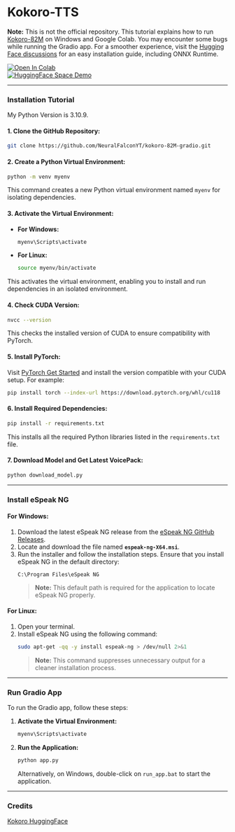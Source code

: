 # Kokoro-TTS

**Note:** This is not the official repository. This tutorial explains how to run [Kokoro-82M](https://huggingface.co/hexgrad/Kokoro-82M) on Windows and Google Colab. You may encounter some bugs while running the Gradio app. For a smoother experience, visit the [Hugging Face discussions](https://huggingface.co/hexgrad/Kokoro-82M/discussions) for an easy installation guide, including ONNX Runtime.

[![Open In Colab](https://colab.research.google.com/assets/colab-badge.svg)](https://colab.research.google.com/github/NeuralFalconYT/kokoro-tts/blob/main/kokoro_TTS.ipynb) <br>
[![HuggingFace Space Demo](https://img.shields.io/badge/🤗-Space%20demo-yellow)](https://huggingface.co/spaces/hexgrad/Kokoro-TTS)

---

### Installation Tutorial

My Python Version is 3.10.9.

#### 1. Clone the GitHub Repository:
```bash
git clone https://github.com/NeuralFalconYT/kokoro-82M-gradio.git
```

#### 2. Create a Python Virtual Environment:
```bash
python -m venv myenv
```
This command creates a new Python virtual environment named `myenv` for isolating dependencies.

#### 3. Activate the Virtual Environment:
- **For Windows:**
  ```bash
  myenv\Scripts\activate
  ```
- **For Linux:**
  ```bash
  source myenv/bin/activate
  ```
This activates the virtual environment, enabling you to install and run dependencies in an isolated environment.

#### 4. Check CUDA Version:
```bash
nvcc --version
```
This checks the installed version of CUDA to ensure compatibility with PyTorch.

#### 5. Install PyTorch:
Visit [PyTorch Get Started](https://pytorch.org/get-started/locally/) and install the version compatible with your CUDA setup. For example:
```bash
pip install torch --index-url https://download.pytorch.org/whl/cu118
```

#### 6. Install Required Dependencies:
```bash
pip install -r requirements.txt
```
This installs all the required Python libraries listed in the `requirements.txt` file.

#### 7. Download Model and Get Latest VoicePack:
```bash
python download_model.py
```

---

### Install eSpeak NG

#### **For Windows:**
1. Download the latest eSpeak NG release from the [eSpeak NG GitHub Releases](https://github.com/espeak-ng/espeak-ng/releases/tag/1.51).
2. Locate and download the file named **`espeak-ng-X64.msi`**.
3. Run the installer and follow the installation steps. Ensure that you install eSpeak NG in the default directory:
   ```
   C:\Program Files\eSpeak NG
   ```
   > **Note:** This default path is required for the application to locate eSpeak NG properly.

#### **For Linux:**
1. Open your terminal.
2. Install eSpeak NG using the following command:
   ```bash
   sudo apt-get -qq -y install espeak-ng > /dev/null 2>&1
   ```
   > **Note:** This command suppresses unnecessary output for a cleaner installation process.

---

### Run Gradio App

To run the Gradio app, follow these steps:

1. **Activate the Virtual Environment:**
   ```bash
   myenv\Scripts\activate
   ```

2. **Run the Application:**
   ```bash
   python app.py
   ```

   Alternatively,
   on Windows, double-click on `run_app.bat` to start the application.

---

### Credits
[Kokoro HuggingFace](https://huggingface.co/hexgrad/Kokoro-82M)

